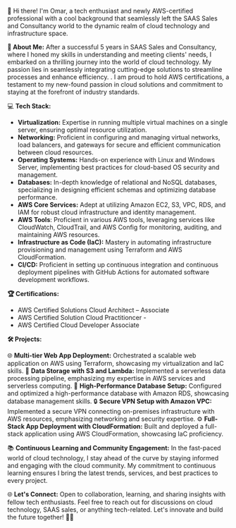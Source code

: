 
👋 Hi there! I'm Omar, a tech enthusiast and newly AWS-certified professional with a cool background that seamlessly left the SAAS Sales and Consultancy world to the dynamic realm of cloud technology and infrastructure space.

**🚀 About Me:**
After a successful 5 years in SAAS Sales and Consultancy, where I honed my skills in understanding and meeting clients' needs, I embarked on a thrilling journey into the world of cloud technology. My passion lies in seamlessly integrating cutting-edge solutions to streamline processes and enhance efficiency. . I am proud to hold AWS certifications, a testament to my new-found passion in cloud solutions and commitment to staying at the forefront of industry standards.

💻 **Tech Stack:**

- **Virtualization:** Expertise in running multiple virtual machines on a single server, ensuring optimal resource utilization.
- **Networking:** Proficient in configuring and managing virtual networks, load balancers, and gateways for secure and efficient communication between cloud resources.
- **Operating Systems:** Hands-on experience with Linux and Windows Server, implementing best practices for cloud-based OS security and management.
- **Databases:** In-depth knowledge of relational and NoSQL databases, specializing in designing efficient schemas and optimizing database performance.
- **AWS Core Services:** Adept at utilizing Amazon EC2, S3, VPC, RDS, and IAM for robust cloud infrastructure and identity management.
- **AWS Tools**: Proficient in various AWS tools, leveraging services like CloudWatch, CloudTrail, and AWS Config for monitoring, auditing, and maintaining AWS resources.
- **Infrastructure as Code (IaC):** Mastery in automating infrastructure provisioning and management using Terraform and AWS CloudFormation.
- **CI/CD:** Proficient in setting up continuous integration and continuous deployment pipelines with GitHub Actions for automated software development workflows.

**🏆 Certifications:**

- AWS Certified Solutions Cloud Architect – Associate
- AWS Certified Solution Cloud Practitioncer -
- AWS Certified Cloud Developer Associate

**🛠️ Projects:**

🌐 **Multi-tier Web App Deployment:** Orchestrated a scalable web application on AWS using Terraform, showcasing my virtualization and IaC skills.
💾 **Data Storage with S3 and Lambda:** Implemented a serverless data processing pipeline, emphasizing my expertise in AWS services and serverless computing.
🚀 **High-Performance Database Setup:** Configured and optimized a high-performance database with Amazon RDS, showcasing database management skills.
🔒 **Secure VPN Setup with Amazon VPC:** Implemented a secure VPN connecting on-premises infrastructure with AWS resources, emphasizing networking and security expertise.
⚙️ **Full-Stack App Deployment with CloudFormation:** Built and deployed a full-stack application using AWS CloudFormation, showcasing IaC proficiency.

📚 **Continuous Learning and Community Engagement:**
In the fast-paced world of cloud technology, I stay ahead of the curve by staying informed and engaging with the cloud community. My commitment to continuous learning ensures I bring the latest trends, services, and best practices to every project.

🌐 **Let's Connect:**
Open to collaboration, learning, and sharing insights with fellow tech enthusiasts. Feel free to reach out for discussions on cloud technology, SAAS sales, or anything tech-related. Let's innovate and build the future together! 🚀✨





